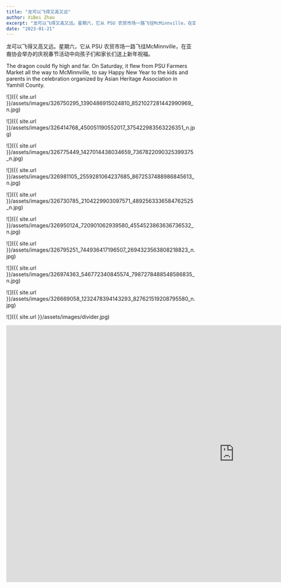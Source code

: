 ```yaml
---
title: "龙可以飞得又高又远"
author: XiBei Zhao
excerpt: "龙可以飞得又高又远。星期六，它从 PSU 农贸市场一路飞往McMinnville，在亚裔协会举办的庆祝春节活动中向孩子们和家长们送上新年祝福。"
date: "2023-01-21"
---
```


龙可以飞得又高又远。星期六，它从 PSU 农贸市场一路飞往McMinnville，在亚裔协会举办的庆祝春节活动中向孩子们和家长们送上新年祝福。

The dragon could fly high and far. On Saturday, it flew from PSU Farmers Market all the way to McMinnville, to say Happy New Year to the kids and parents in the celebration organized by Asian Heritage Association in Yamhill County.

![]({{ site.url }}/assets/images/326750295_1390486915024810_8521027281442990969_n.jpg)

![]({{ site.url }}/assets/images/326414768_450051190552017_375422983563226351_n.jpg)

![]({{ site.url }}/assets/images/326775449_1427014438034659_7367822090325399375_n.jpg)

![]({{ site.url }}/assets/images/326981105_2559281064237685_8672537488986845613_n.jpg)

![]({{ site.url }}/assets/images/326730785_2104229903097571_4892563336584762525_n.jpg)

![]({{ site.url }}/assets/images/326950124_720901062939580_4554523863636736532_n.jpg)

![]({{ site.url }}/assets/images/326795251_744936417196507_2694323563808218823_n.jpg)

![]({{ site.url }}/assets/images/326974363_546772340845574_7987278488548586835_n.jpg)

![]({{ site.url }}/assets/images/326669058_1232478394143293_827621519208795580_n.jpg)

![]({{ site.url }}/assets/images/divider.jpg)

<iframe width="1214" height="683" src="https://www.youtube.com/embed/EahKGkXRv-g" title="Dragon Dance at Mac Market, McMinnville Oregon" frameborder="0" allow="accelerometer; autoplay; clipboard-write; encrypted-media; gyroscope; picture-in-picture; web-share" allowfullscreen></iframe>
